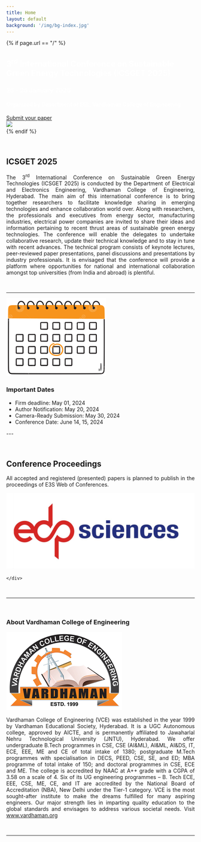```yaml
---
title: Home
layout: default
background: '/img/bg-index.jpg'
---
```


<!-- Home Intro
================================================== -->
{% if page.url == "/" %} 
<div class="rounded mb-5 hero">
  <div class="row align-items-center justify-content-between">
    <div class="col-md-6">
      <!--h1 class="font-weight-bold mb-4 serif-font" style="color:#fff">ICSGET 2025</h1-->
      <h2 class="mb-4" style="color:#ffffff">3<sup>rd</sup> International Conference on Sustainable Green Energy Technologies (ICSGET 2025)</h2>
	  <h3 class="mb-4" style="color:#ffffff">25 - 26 January 2025</h3>
	  <h4 class="mb-4" style="color:#ffffff">Organized by Department of EEE, Vardhaman College of Engineering</h4>
      <a href="{{site.baseurl}}/submission" class="btn btn-dark text-white px-5 btn-lg">Submit your paper</a>
    </div>
    <div class="col-md-6 text-right pl-0 pl-lg-4">
      <img class="intro" height="500" src="{{site.baseurl}}/assets/images/intro.png">      
    </div>
  </div>
</div>
{% endif %}

&nbsp;
## ICSGET 2025
<p align="justify">The 3<sup>rd</sup> International Conference on Sustainable Green Energy Technologies (ICSGET 2025) is conducted by the Department of Electrical and Electronics Engineering, Vardhaman College of Engineering, Hyderabad. The main aim of this international conference is to bring together researchers to facilitate knowledge sharing in emerging technologies and enhance collaboration world over. Along with researchers, the professionals and executives from energy sector, manufacturing industries, electrical power companies are invited to share their ideas and information pertaining to recent thrust areas of sustainable green energy technologies. The conference will enable the delegates to undertake collaborative research, update their technical knowledge and to stay in tune with recent advances. The technical program consists of keynote lectures, peer-reviewed paper presentations, panel discussions and presentations by industry professionals. It is envisaged that the conference will provide a platform where opportunities for national and international collaboration amongst top universities (from India and abroad) is plentiful.</p>
&nbsp;

---
<div class="container">
	<div class="row justify-content-between">
		<div class="col-lg-5 d-flex align-items-center justify-content-center about-img">
			<img alt="SDG" src="assets/images/dates.png">
		</div>
		<div class="col-lg-6 pt-5 pt-lg-0">
			<h3>Important Dates</h3>
			<p></p>
			<ul>
			<li>Firm deadline: May 01, 2024</li>
			<li>Author Notification: May 20, 2024</li>
			<li>Camera-Ready Submission: May 30, 2024</li>
			<li>Conference Date: June 14, 15, 2024</li>
			</ul>
		</div>
	</div>
</div>
---

&nbsp;
<div class="container">
	<div class="row justify-content-between">
		<div class="col-lg-6 pt-5 pt-lg-0">
			<h2>Conference Proceedings</h2>
			<p></p>
			<p align="justify">All accepted and registered (presented) papers is planned to publish in the proceedings of E3S Web of Conferences.</p>
		</div>
		<div class="col-lg-5 d-flex align-items-center justify-content-center about-img">
			<img alt="Purdue" src="assets/images/edp.png">
		</div>

	</div>
</div>
&nbsp;

---

&nbsp;
<h3>About Vardhaman College of Engineering</h3>
<div class="container">
	<div class="row justify-content-between">
		<div class="col-lg-3 d-flex align-items-center justify-content-center about-img">
			<img alt="SDG" src="assets/images/vce.png">
		</div>
		<div class="col-lg-9 pt-5 pt-lg-0">
			<p></p>
			<p align="justify">Vardhaman College of Engineering (VCE) was established in the year 1999 by Vardhaman Educational Society, Hyderabad. It is a UGC Autonomous college, approved by AICTE, and is permanently affiliated to Jawaharlal Nehru Technological University (JNTU), Hyderabad. We offer undergraduate B.Tech programmes in CSE, CSE (AI&ML), AI&ML, AI&DS, IT, ECE, EEE, ME and CE of total intake of 1380; postgraduate M.Tech programmes with specialisation in DECS, PEED, CSE, SE, and ED; MBA programme of total intake of 150; and doctoral programmes in CSE, ECE and ME. The college is accredited by NAAC at A++ grade with a CGPA of 3.58 on a scale of 4. Six of its UG engineering programmes – B. Tech ECE, EEE, CSE, ME, CE, and IT are accredited by the National Board of Accreditation (NBA), New Delhi under the Tier-1 category. VCE is the most sought-after institute to make the dreams fulfilled for many aspiring engineers. Our major strength lies in imparting quality education to the global standards and envisages to address various societal needs.
			Visit <a href="vardhaman.org">www.vardhaman.org</a></p>
		</div>
	</div>
</div>

&nbsp;

---
